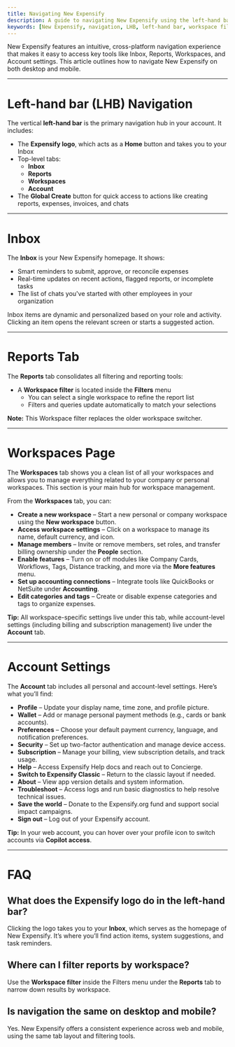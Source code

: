 ```yaml
---
title: Navigating New Expensify
description: A guide to navigating New Expensify using the left-hand bar, workspace filters, and mobile layout.
keywords: [New Expensify, navigation, LHB, left-hand bar, workspace filter, mobile tabs, UI layout, reports tab, account page]
---
```


New Expensify features an intuitive, cross-platform navigation experience that makes it easy to access key tools like Inbox, Reports, Workspaces, and Account settings. This article outlines how to navigate New Expensify on both desktop and mobile.

---

# Left-hand bar (LHB) Navigation

The vertical **left-hand bar** is the primary navigation hub in your account. It includes:

- The **Expensify logo**, which acts as a **Home** button and takes you to your Inbox
- Top-level tabs:
  - **Inbox**
  - **Reports**
  - **Workspaces**
  - **Account**
- The **Global Create** button for quick access to actions like creating reports, expenses, invoices, and chats

---

# Inbox

The **Inbox** is your New Expensify homepage. It shows:

- Smart reminders to submit, approve, or reconcile expenses
- Real-time updates on recent actions, flagged reports, or incomplete tasks
- The list of chats you've started with other employees in your organization

Inbox items are dynamic and personalized based on your role and activity. Clicking an item opens the relevant screen or starts a suggested action.

---

# Reports Tab

The **Reports** tab consolidates all filtering and reporting tools:

- A **Workspace filter** is located inside the **Filters** menu
  - You can select a single workspace to refine the report list
  - Filters and queries update automatically to match your selections

**Note:** This Workspace filter replaces the older workspace switcher.

---

# Workspaces Page

The **Workspaces** tab shows you a clean list of all your workspaces and allows you to manage everything related to your company or personal workspaces. This section is your main hub for workspace management.

From the **Workspaces** tab, you can:

- **Create a new workspace** – Start a new personal or company workspace using the **New workspace** button.
- **Access workspace settings** – Click on a workspace to manage its name, default currency, and icon.
- **Manage members** – Invite or remove members, set roles, and transfer billing ownership under the **People** section.
- **Enable features** – Turn on or off modules like Company Cards, Workflows, Tags, Distance tracking, and more via the **More features** menu.
- **Set up accounting connections** – Integrate tools like QuickBooks or NetSuite under **Accounting**.
- **Edit categories and tags** – Create or disable expense categories and tags to organize expenses.

**Tip:** All workspace-specific settings live under this tab, while account-level settings (including billing and subscription management) live under the **Account** tab.

---

# Account Settings

The **Account** tab includes all personal and account-level settings. Here’s what you’ll find:

- **Profile** – Update your display name, time zone, and profile picture.
- **Wallet** – Add or manage personal payment methods (e.g., cards or bank accounts).
- **Preferences** – Choose your default payment currency, language, and notification preferences.
- **Security** – Set up two-factor authentication and manage device access.
- **Subscription** – Manage your billing, view subscription details, and track usage.
- **Help** – Access Expensify Help docs and reach out to Concierge.
- **Switch to Expensify Classic** – Return to the classic layout if needed.
- **About** – View app version details and system information.
- **Troubleshoot** – Access logs and run basic diagnostics to help resolve technical issues.
- **Save the world** – Donate to the Expensify.org fund and support social impact campaigns.
- **Sign out** – Log out of your Expensify account.

**Tip:** In your web account, you can hover over your profile icon to switch accounts via **Copilot access**.

---

# FAQ

## What does the Expensify logo do in the left-hand bar?

Clicking the logo takes you to your **Inbox**, which serves as the homepage of New Expensify. It’s where you’ll find action items, system suggestions, and task reminders.

## Where can I filter reports by workspace?

Use the **Workspace filter** inside the Filters menu under the **Reports** tab to narrow down results by workspace.

## Is navigation the same on desktop and mobile?

Yes. New Expensify offers a consistent experience across web and mobile, using the same tab layout and filtering tools.

